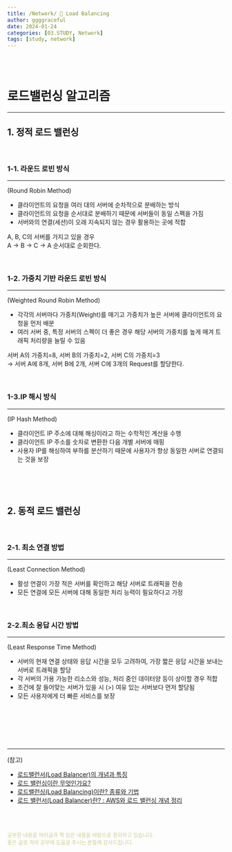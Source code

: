 ```yaml
---
title: /Network/ 💬 Load Balancing
author: ggggraceful
date: 2024-01-24
categories: [03.STUDY, Network]
tags: [study, network]
---
```


<br/>
<br/>



# 로드밸런싱 알고리즘

---

## 1. 정적 로드 밸런싱

<br/>

### 1-1. 라운드 로빈 방식
---
(Round Robin Method)  
- 클라이언트의 요청을 여러 대의 서버에 순차적으로 분배하는 방식  
- 클라이언트의 요청을 순서대로 분배하기 때문에 서버들이 동일 스펙을 가짐
- 서버와의 연결(세션)이 오래 지속되지 않는 경우 활용하는 곳에 적합

A, B, C의 서버를 가지고 있을 경우  
A → B → C → A 순서대로 순회한다.

<br/>

### 1-2. 가중치 기반 라운드 로빈 방식
---
(Weighted Round Robin Method)  
- 각각의 서버마다 가중치(Weight)를 매기고 가중치가 높은 서버에 클라이언트의 요청을 먼저 배분  
- 여러 서버 중, 특정 서버의 스펙이 더 좋은 경우 해당 서버의 가중치를 높게 매겨 트래픽 처리량을 늘릴 수 있음  

서버 A의 가중치=8, 서버 B의 가중치=2, 서버 C의 가중치=3  
→ 서버 A에 8개, 서버 B에 2개, 서버 C에 3개의 Request를 할당한다.

<br/>



### 1-3.IP 해시 방식
---
(IP Hash Method)
- 클라이언트 IP 주소에 대해 해싱이라고 하는 수학적인 계산을 수행  
- 클라이언트 IP 주소를 숫자로 변환한 다음 개별 서버에 매핑
- 사용자 IP를 해싱하여 부하를 분산하기 때문에 사용자가 항상 동일한 서버로 연결되는 것을 보장  

<br/>
<br/>
<br/>

## 2. 동적 로드 밸런싱

<br/>

### 2-1. 최소 연결 방법
---
(Least Connection Method)  
- 활성 연결이 가장 적은 서버를 확인하고 해당 서버로 트래픽을 전송  
- 모든 연결에 모든 서버에 대해 동일한 처리 능력이 필요하다고 가정

<br/>

### 2-2.최소 응답 시간 방법
---
(Least Response Time Method)  
- 서버의 현재 연결 상태와 응답 시간을 모두 고려하여, 가장 짧은 응답 시간을 보내는 서버로 트래픽을 할당  
- 각 서버의 가용 가능한 리소스와 성능, 처리 중인 데이터양 등이 상이할 경우 적합  
- 조건에 잘 들어맞는 서버가 있을 시 (>) 여유 있는 서버보다 먼저 할당됨  
- 모든 사용자에게 더 빠른 서비스를 보장  

<br/>
<br/>
<br/>



<br/>
<br/>

---

(참고)

- [로드밸런서(Load Balancer)의 개념과 특징](https://m.post.naver.com/viewer/postView.naver?volumeNo=27046347&memberNo=2521903)
- [로드 밸런싱이란 무엇인가요?](https://aws.amazon.com/ko/what-is/load-balancing/)
- [로드밸런싱(Load Balancing)이란? 종류와 기법](https://habitus92.tistory.com/22)
- [로드 밸런서(Load Balancer)란? : AWS와 로드 밸런싱 개념 정리](https://www.smileshark.kr/post/what-is-a-load-balancer-a-comprehensive-guide-to-aws-load-balancer#viewer-3dsje)



<br/>
<br/>

<span style="font-size: 12px; color:  #cbce91"> 공부한 내용을 여러글과 책 읽은 내용을 바탕으로 정리하고 있습니다.</span>  
<span style="font-size: 12px; color:  #cbce91"> 좋은 글로 저의 공부에 도움을 주시는 분들께 감사드립니다. </span>

<!--

❤️면접예상질문 ❤️

-->

